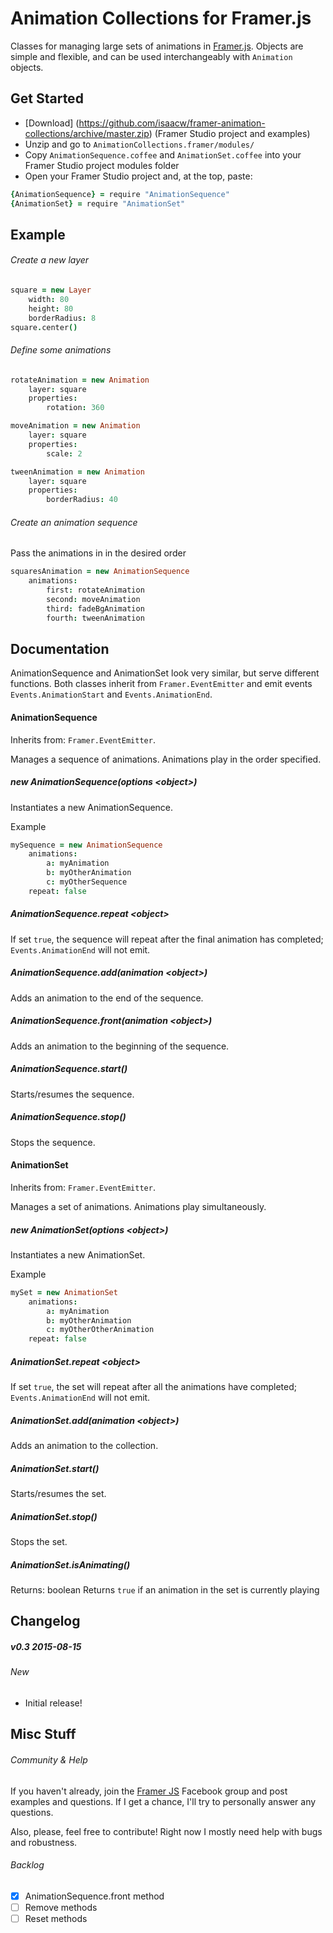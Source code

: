 # Animation Collections for Framer.js

Classes for managing large sets of animations in [Framer.js](https://github.com/koenbok/Framer). Objects are simple and flexible, and can be used interchangeably with `Animation` objects.

## Get Started

- [Download] (https://github.com/isaacw/framer-animation-collections/archive/master.zip) (Framer Studio project and examples)
- Unzip and go to `AnimationCollections.framer/modules/`
- Copy `AnimationSequence.coffee` and `AnimationSet.coffee` into your Framer Studio project modules folder
- Open your Framer Studio project and, at the top, paste:
```coffeescript
{AnimationSequence} = require "AnimationSequence"
{AnimationSet} = require "AnimationSet"
```

## Example
###### Create a new layer
```coffeescript
square = new Layer
	width: 80
	height: 80
	borderRadius: 8
square.center()
```

###### Define some animations
```coffeescript
rotateAnimation = new Animation
	layer: square
	properties: 
		rotation: 360

moveAnimation = new Animation
	layer: square
	properties: 
		scale: 2

tweenAnimation = new Animation
	layer: square
	properties: 
		borderRadius: 40
```

###### Create an animation sequence
Pass the animations in in the desired order
```coffeescript
squaresAnimation = new AnimationSequence
	animations:
		first: rotateAnimation
		second: moveAnimation
		third: fadeBgAnimation
		fourth: tweenAnimation
```

## Documentation
AnimationSequence and AnimationSet look very similar, but serve different functions. Both classes inherit from `Framer.EventEmitter` and emit events `Events.AnimationStart` and `Events.AnimationEnd`.

#### AnimationSequence
Inherits from: `Framer.EventEmitter`.

Manages a sequence of animations. Animations play in the order specified.

##### new AnimationSequence(options *\<object\>*)
Instantiates a new AnimationSequence.

Example
```coffeescript
mySequence = new AnimationSequence
    animations:
        a: myAnimation
        b: myOtherAnimation
        c: myOtherSequence
    repeat: false
```

##### AnimationSequence.repeat *\<object\>*
If set `true`, the sequence will repeat after the final animation has completed; `Events.AnimationEnd` will not emit.

##### AnimationSequence.add(animation *\<object\>*)
Adds an animation to the end of the sequence.

##### AnimationSequence.front(animation *\<object\>*)
Adds an animation to the beginning of the sequence.

##### AnimationSequence.start()
Starts/resumes the sequence.

##### AnimationSequence.stop()
Stops the sequence.

#### AnimationSet
Inherits from: `Framer.EventEmitter`.

Manages a set of animations. Animations play simultaneously.

##### new AnimationSet(options *\<object\>*)
Instantiates a new AnimationSet.

Example
```coffeescript
mySet = new AnimationSet
    animations:
        a: myAnimation
        b: myOtherAnimation
        c: myOtherOtherAnimation
    repeat: false
```

##### AnimationSet.repeat *\<object\>*
If set `true`, the set will repeat after all the animations have completed; `Events.AnimationEnd` will not emit.

##### AnimationSet.add(animation *\<object\>*)
Adds an animation to the collection.

##### AnimationSet.start()
Starts/resumes the set.

##### AnimationSet.stop()
Stops the set.

##### AnimationSet.isAnimating()
Returns: boolean
Returns `true` if an animation in the set is currently playing

## Changelog

##### **v0.3** 2015-08-15
###### New
- Initial release!

## Misc Stuff

###### Community & Help
If you haven't already, join the [Framer JS](https://www.facebook.com/groups/framerjs/) Facebook group and post examples and questions. If I get a chance, I'll try to personally answer any questions.

Also, please, feel free to contribute! Right now I mostly need help with bugs and robustness. 

###### Backlog
- [x] AnimationSequence.front method
- [ ] Remove methods
- [ ] Reset methods
